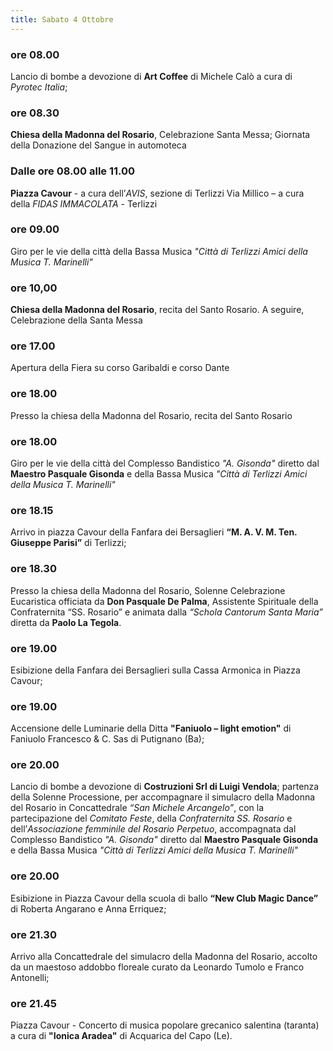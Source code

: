 ```yaml
---
title: Sabato 4 Ottobre
---
```


### ore 08.00
Lancio di bombe a devozione di **Art Coffee** di Michele Calò a cura di *Pyrotec Italia*;
### ore 08.30
**Chiesa della Madonna del Rosario**, Celebrazione Santa Messa; 
Giornata della Donazione del Sangue in automoteca
### Dalle ore 08.00 alle 11.00 
**Piazza Cavour** - a cura dell’*AVIS*, sezione di Terlizzi Via Millico – a cura della *FIDAS IMMACOLATA* - Terlizzi
### ore 09.00
Giro per le vie della città della Bassa Musica *"Città di Terlizzi Amici della Musica T. Marinelli"*
### ore 10,00
**Chiesa della Madonna del Rosario**, recita del Santo Rosario. A seguire, Celebrazione della Santa Messa
### ore 17.00
Apertura della Fiera su corso Garibaldi e corso Dante
### ore 18.00
Presso la chiesa della Madonna del Rosario, recita del Santo Rosario
### ore 18.00
Giro per le vie della città del Complesso Bandistico *"A. Gisonda"* diretto dal **Maestro Pasquale Gisonda** e della Bassa Musica *"Città di Terlizzi Amici della Musica T. Marinelli"*
### ore 18.15
Arrivo in piazza Cavour della Fanfara dei Bersaglieri **“M. A. V. M. Ten. Giuseppe Parisi”** di Terlizzi;
### ore 18.30
Presso la chiesa della Madonna del Rosario, Solenne Celebrazione Eucaristica officiata da **Don Pasquale De Palma**, Assistente Spirituale della Confraternita “SS. Rosario” e animata dalla *“Schola Cantorum Santa Maria”* diretta da **Paolo La Tegola**.
### ore 19.00
Esibizione della Fanfara dei Bersaglieri sulla Cassa Armonica in Piazza Cavour;
### ore 19.00
Accensione delle Luminarie della Ditta **"Faniuolo – light emotion"** di Faniuolo Francesco & C. Sas di Putignano (Ba);
### ore 20.00
Lancio di bombe a devozione di **Costruzioni Srl di Luigi Vendola**; partenza della Solenne Processione, per accompagnare il simulacro della Madonna del Rosario in Concattedrale *“San Michele Arcangelo”*, con la partecipazione del *Comitato Feste*, della *Confraternita SS. Rosario* e dell’*Associazione femminile del Rosario Perpetuo*, accompagnata dal Complesso Bandistico *"A. Gisonda"* diretto dal **Maestro Pasquale Gisonda** e della Bassa Musica *"Città di Terlizzi Amici della Musica T. Marinelli"*
### ore 20.00
Esibizione in Piazza Cavour della scuola di ballo **“New Club Magic Dance”** di Roberta Angarano e Anna Erriquez;
### ore 21.30
Arrivo alla Concattedrale del simulacro della Madonna del Rosario, accolto da un maestoso addobbo floreale curato da Leonardo Tumolo e Franco Antonelli;
### ore 21.45
Piazza Cavour - Concerto di musica popolare grecanico salentina (taranta) a cura di **"Ionica Aradea"** di Acquarica del Capo (Le).